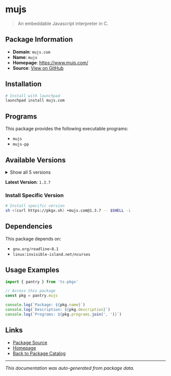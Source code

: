 # mujs

> An embeddable Javascript interpreter in C.

## Package Information

- **Domain**: `mujs.com`
- **Name**: `mujs`
- **Homepage**: https://www.mujs.com/
- **Source**: [View on GitHub](https://github.com/pkgxdev/pantry/tree/main/projects/mujs.com/package.yml)

## Installation

```bash
# Install with launchpad
launchpad install mujs.com
```

## Programs

This package provides the following executable programs:

- `mujs`
- `mujs-pp`

## Available Versions

<details>
<summary>Show all 5 versions</summary>

- `1.3.7`, `1.3.6`, `1.3.5`, `1.3.4`, `1.3.3`

</details>

**Latest Version**: `1.3.7`

### Install Specific Version

```bash
# Install specific version
sh <(curl https://pkgx.sh) +mujs.com@1.3.7 -- $SHELL -i
```

## Dependencies

This package depends on:

- `gnu.org/readline~8.1`
- `linux:invisible-island.net/ncurses`

## Usage Examples

```typescript
import { pantry } from 'ts-pkgx'

// Access this package
const pkg = pantry.mujs

console.log(`Package: ${pkg.name}`)
console.log(`Description: ${pkg.description}`)
console.log(`Programs: ${pkg.programs.join(', ')}`)
```

## Links

- [Package Source](https://github.com/pkgxdev/pantry/tree/main/projects/mujs.com/package.yml)
- [Homepage](https://www.mujs.com/)
- [Back to Package Catalog](../../package-catalog.md)

---

*This documentation was auto-generated from package data.*
